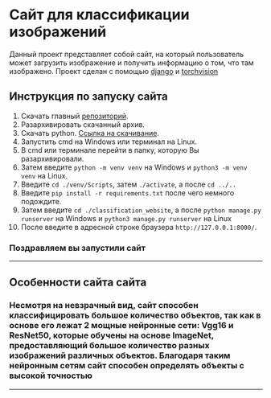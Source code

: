 # Сайт для классификации изображений
Данный проект представляет собой сайт, на который пользователь может загрузить изображение и получить информацию о том, 
что там изображено. Проект сделан с помощью [django](https://docs.djangoproject.com/en/5.1/) и 
[torchvision](https://pytorch.org/vision/stable/index.html)



## Инструкция по запуску сайта

1. Скачать главный [репозиторий](https://github.com/PakilevDima/website_classification).
2. Разархивировать скачанный архив.
3. Скачать python. [Ссылка на скачивание](https://www.python.org/downloads/).
4. Запустить cmd на Windows или терминал на Linux.
5. В cmd или терминале перейти в папку, которую Вы разархивировали.
6. Затем введите `python -m venv venv` на Windows и `python3 -m venv venv` на Linux.
7. Введите `cd ./venv/Scripts`, затем `./activate`, а после `cd ../..`
8. Введите `pip install -r requirements.txt` после чего немного подождите.
9. Затем введите `cd ./classification_website`, а после `python manage.py runserver` на Windows и 
`python3 manage.py runserver` на Linux
10. После введите в адресной строке браузера `http://127.0.0.1:8000/`.

### Поздравляем вы запустили сайт

---




## Особенности сайта сайта
### Несмотря на невзрачный вид, сайт способен классифицировать большое количество объектов, так как в основе его лежат 2 мощные нейронные сети: Vgg16 и ResNet50, которые обучены на основе ImageNet, предоставляющий большое количество разных изображений различных объектов. Благодаря таким нейронным сетям сайт способен определять объекты с высокой точностью


---

